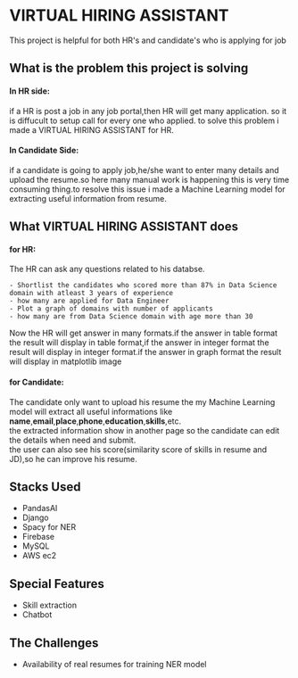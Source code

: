 
# VIRTUAL HIRING ASSISTANT

This project is helpful for both HR's and candidate's who is applying for job

## What is the problem this project is solving
#### In HR side:

 if a HR is post a job in any job portal,then HR will get many application. so it is diffucult to setup call for every one who applied. to solve this problem i made a VIRTUAL HIRING ASSISTANT for HR.

#### In Candidate Side:

 if a candidate is going to apply job,he/she want to enter many details and upload the resume.so here many manual work is happening this is very time consuming thing.to resolve this issue i made a Machine Learning model for extracting useful information from resume.


 ## What  VIRTUAL HIRING ASSISTANT does
 #### for HR:
The HR can ask any questions related to his databse. 

```
- Shortlist the candidates who scored more than 87% in Data Science domain with atleast 3 years of experience
- how many are applied for Data Engineer
- Plot a graph of domains with number of applicants
- how many are from Data Science domain with age more than 30

```
Now the HR will get answer in many formats.if the answer in table format the result will display in table format,if the answer in integer format the result will display in integer format.if the answer in graph format the result will display in matplotlib image

#### for Candidate:
The candidate only want to upload his resume the my Machine Learning model will extract all useful informations like  __name__,__email__,__place__,__phone__,__education__,__skills__,etc.  
the extracted information show in another page so the candidate can edit the details when need and submit.  
the user can also see his score(similarity score of skills in resume and JD),so he can improve his resume.

## Stacks Used
* PandasAI
* Django
* Spacy for NER
* Firebase 
* MySQL
* AWS ec2

## Special Features
* Skill extraction
* Chatbot 

## The Challenges 
 - Availability of real resumes for training NER model
 
